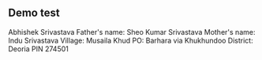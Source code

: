 ## Demo test

Abhishek Srivastava
Father's name: Sheo Kumar Srivastava 
Mother's name: Indu Srivastava
Village: Musaila Khud
PO: Barhara via Khukhundoo
District: Deoria
PIN 274501
